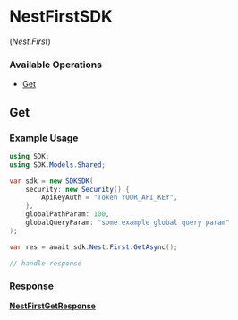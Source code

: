 # NestFirstSDK
(*Nest.First*)

### Available Operations

* [Get](#get)

## Get

### Example Usage

```csharp
using SDK;
using SDK.Models.Shared;

var sdk = new SDKSDK(
    security: new Security() {
        ApiKeyAuth = "Token YOUR_API_KEY",
    },
    globalPathParam: 100,
    globalQueryParam: "some example global query param"
);

var res = await sdk.Nest.First.GetAsync();

// handle response
```


### Response

**[NestFirstGetResponse](../../models/operations/NestFirstGetResponse.md)**

